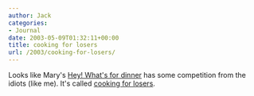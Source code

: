 ```yaml
---
author: Jack
categories:
- Journal
date: 2003-05-09T01:32:11+00:00
title: cooking for losers
url: /2003/cooking-for-losers/
---
```


Looks like Mary's [Hey! What's for dinner][1] has some competition from the idiots (like me). It's called [cooking for losers][2].

 [1]: http://www.heywhatsfordinner.com
 [2]: http://cookingloser.blogspot.com/